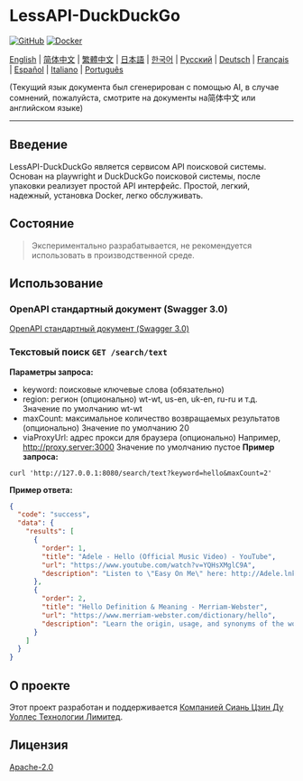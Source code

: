 # LessAPI-DuckDuckGo

[![GitHub](https://img.shields.io/github/license/lessapi-dev/lessapi-duckduckgo?style=for-the-badge)](https://github.com/lessapi-dev/lessapi-duckduckgo)
[![Docker](https://img.shields.io/docker/pulls/lessapi-dev/lessapi-duckduckgo?style=for-the-badge)](https://hub.docker.com/r/lessapi-dev/lessapi-duckduckgo)

[English](./../../README.md) |
[简体中文](./../zhs/README.md) |
[繁體中文](./../zht/README.md) |
[日本語](./../ja/README.md) |
[한국어](./../ko/README.md) |
[Русский](./../ru/README.md) |
[Deutsch](./../de/README.md) |
[Français](./../fr/README.md) |
[Español](./../es/README.md) |
[Italiano](./../it/README.md) |
[Português](./../pt/README.md)

(Текущий язык документа был сгенерирован с помощью AI, в случае сомнений, пожалуйста, смотрите на документы на简体中文
или английском языке)

---

## Введение

LessAPI-DuckDuckGo является сервисом API поисковой системы.
Основан на playwright и DuckDuckGo поисковой системы, после упаковки реализует простой API интерфейс.
Простой, легкий, надежный, установка Docker, легко обслуживать.

## Состояние

> Экспериментально разрабатывается, не рекомендуется использовать в производственной среде.

## Использование

### OpenAPI стандартный документ (Swagger 3.0)

[OpenAPI стандартный документ (Swagger 3.0)](./../../lessapi-duckduckgo.openapi.json)

### Текстовый поиск `GET /search/text`

**Параметры запроса:**

- keyword: поисковые ключевые слова (обязательно)
- region: регион (опционально)  wt-wt, us-en, uk-en, ru-ru и т.д. Значение по умолчанию wt-wt
- maxCount: максимальное количество возвращаемых результатов (опционально)  Значение по умолчанию 20
- viaProxyUrl: адрес прокси для браузера (опционально)  Например, http://proxy.server:3000  Значение по умолчанию пустое
  **Пример запроса:**

```shell
curl 'http://127.0.0.1:8080/search/text?keyword=hello&maxCount=2'
```

**Пример ответа:**

```json
{
  "code": "success",
  "data": {
    "results": [
      {
        "order": 1,
        "title": "Adele - Hello (Official Music Video) - YouTube",
        "url": "https://www.youtube.com/watch?v=YQHsXMglC9A",
        "description": "Listen to \"Easy On Me\" here: http://Adele.lnk.to/EOMPre-order Adele's new album \"30\" before its release on November 19: https://www.adele.comShop the \"Adele..."
      },
      {
        "order": 2,
        "title": "Hello Definition & Meaning - Merriam-Webster",
        "url": "https://www.merriam-webster.com/dictionary/hello",
        "description": "Learn the origin, usage, and synonyms of the word hello, an expression or gesture of greeting. See examples of hello in sentences and related words from the dictionary."
      }
    ]
  }
}
```

## О проекте

Этот проект разработан и поддерживается [Компанией Сиань Цзин Ду Уоллес Технологии Лимитед](https://gentletld.cn).

## Лицензия

[Apache-2.0](./../../LICENSE)
